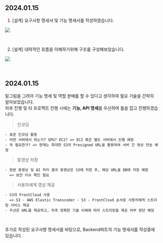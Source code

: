 ## 2024.01.15
1. [설계] 요구사항 명세서 및 기능 명세서를 작성하였습니다.

![](https://github.com/BoyCho/ProblemSolving/assets/53038672/4c3d0703-c7e7-474a-86f2-43568c0edb2b)


<br>

2. [설계] 대략적인 흐름을 이해하기위해 구조를 구성해보았습니다.

![](https://github.com/BoyCho/ProblemSolving/assets/53038672/7b38fa19-c0d1-421d-b605-f81946d533f5)

<br>

## 2024.01.15
밑그림을 그려야 기능 명세 및 역할 분배를 할 수 있다고 생각하여 필요 기술을 간략히 알아보았습니다. <br>
차후 진행 및 타 프로젝트 진행 시에는 **기능, API 명세**를 우선하여 틀을 잡고 진행하겠습니다.
 > 인코딩

    - 표준 인코딩 활용
    - 어떤 서버에서 하는가? GPU? EC2? => EC2 혹은 별도 서버에서 진행 예정
    - 꼭 필요한가? => 현재는 최대한 S3의 Presigned URL을 활용하여 서버 간 영상 전송 예정

 > 동영상 저장
    
    - 원본 동영상 및 AI 처리 결과 동영상은 S3에 저장 후, 해당 URL을 DB에 저장 예정
      => 보안 이슈 확인 필요
 
 > 사용자에게 영상 제공

    - S3의 FrontCloud 사용
      => S3 - AWS Elastic Transcoder - S3 - FrontCloud 순서로 사용자에게 스트리밍 서비스 제공
    - 우선은 URL을 제공하고, 차후 정확한 기술 이해에 따라 스트리밍을 제공 여부 판단 예정

<br>

추가로 작성된 요구사항 명세서를 바탕으로, Backend파트의 기능 명세서를 작성중에 있습니다.